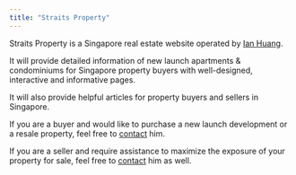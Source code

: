 ```yaml
---
title: "Straits Property"
---
```


Straits Property is a Singapore real estate website operated by [Ian Huang](/about/).

It will provide detailed information of new launch apartments & condominiums for Singapore property buyers with well-designed, interactive and informative pages.

It will also provide helpful articles for property buyers and sellers in Singapore.

If you are a buyer and would like to purchase a new launch development or a resale property, feel free to [contact](/contact/) him.

If you are a seller and require assistance to maximize the exposure of your property for sale, feel free to [contact](/contact/) him as well.
